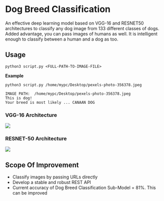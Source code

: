 # Dog Breed Classification

An effective deep learning model based on VGG-16 and RESNET50 architectures to classify any dog image from 133 different classes of dogs. Added advantage, you can pass images of humans as well. It is intelligent enough to classify between a human and a dog as too.

## Usage

```
python3 script.py <FULL-PATH-TO-IMAGE-FILE>
```

**Example**

```
python3 script.py /home/mypc/Desktop/pexels-photo-356378.jpeg
```

```
IMAGE PATH:  /home/mypc/Desktop/pexels-photo-356378.jpeg
This is dog!
Your breed is most likely ... CANAAN DOG
```

### VGG-16 Architecture

![](https://neurohive.io/wp-content/uploads/2018/11/vgg16-1-e1542731207177.png)


### RESNET-50 Architecture

![](https://eenews.cdnartwhere.eu/sites/default/files/styles/inner_article/public/sites/default/files/images/resnet50_630.jpg)

## Scope Of Improvement

- Classify images by passing URLs directly
- Develop a stable and robust REST API
- Current accuracy of Dog Breed Classification Sub-Model = 81%. This can be improved

